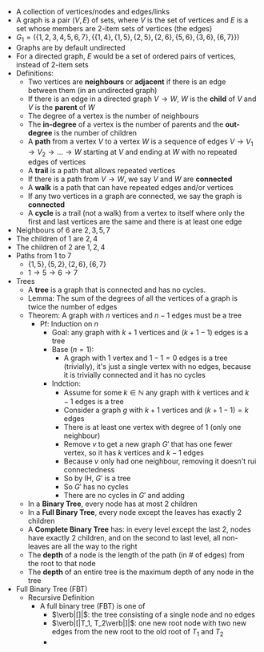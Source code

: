- A collection of vertices/nodes and edges/links
- A graph is a pair $(V, E)$ of sets, where $V$ is the set of vertices and $E$ is a set whose members are 2-item sets of vertices (the edges)
- $G_1 = (\{1,2,3,4,5,6,7\}, \{\{1,4\}, \{1,5\}, \{2,5\}, \{2,6\}, \{5,6\}, \{3,6\}, \{6,7\}\})$
- Graphs are by default undirected
- For a directed graph, $E$ would be a set of ordered pairs of vertices, instead of 2-item sets
- Definitions:
	- Two vertices are **neighbours** or **adjacent** if there is an edge between them (in an undirected graph)
	- If there is an edge in a directed graph $V \rightarrow W$, $W$ is the **child** of $V$ and $V$ is the **parent** of $W$
	- The degree of a vertex is the number of neighbours
	- The **in-degree** of a vertex is the number of parents and the **out-degree** is the number of children
	- A **path** from a vertex $V$ to a vertex $W$ is a sequence of edges $V \rightarrow V_1 \rightarrow V_2 \rightarrow ... \rightarrow W$ starting at $V$ and ending at $W$ with no repeated edges of vertices
	- A **trail** is a path that allows repeated vertices
	- If there is a path from $V \rightarrow W$, we say $V$ and $W$ are **connected**
	- A **walk** is a path that can have repeated edges and/or vertices
	- If any two vertices in a graph are connected, we say the graph is **connected**
	- A **cycle** is a trail (not a walk) from a vertex to itself where only the first and last vertices are the same and there is at least one edge
- Neighbours of $6$ are ${2,3,5,7}$
- The children of $1$ are ${2,4}$
- The children of $2$ are ${1,2,4}$
- Paths from $1$ to $7$
	- $\{1, 5\}, \{5, 2\}, \{2, 6\}, \{6, 7\}$
	- $1 \rightarrow 5 \rightarrow 6 \rightarrow 7$
- Trees
	- A **tree** is a graph that is connected and has no cycles.
	- Lemma: The sum of the degrees of all the vertices of a graph is twice the number of edges
	- Theorem: A graph with $n$ vertices and $n-1$ edges must be a tree
		- Pf: Induction on $n$
			- Goal: any graph with $k+1$ vertices and ($k+1-1$) edges is a tree
			- Base ($n=1$):
				- A graph with $1$ vertex and $1-1=0$ edges is a tree (trivially), it's just a single vertex with no edges, because it is trivially connected and it has no cycles
			- Indction:
				- Assume for some $k \in \mathbb{N}$ any graph with $k$ vertices and $k-1$ edges is a tree
				- Consider a graph $g$ with $k+1$ vertices and $(k+1-1)=k$ edges
				- There is at least one vertex with degree of $1$ (only one neighbour)
				- Remove $v$ to get a new graph $G'$ that has one fewer vertex, so it has $k$ vertices and $k-1$ edges
				- Because $v$ only had one neighbour, removing it doesn't rui  connectedness
				- So by IH, $G'$ is a tree
				- So $G'$ has no cycles
				- There are no cycles in $G'$ and adding 
	- In a **Binary Tree**, every node has at most 2 children
	- In a **Full Binary Tree**, every node except the leaves has exactly 2 children
	- A **Complete Binary Tree** has: in every level except the last 2, nodes have exactly 2 children, and on the second to last level, all non-leaves are all the way to the right
	- The **depth** of a node is the length of the path (in # of edges) from the root to that node
	- The **depth** of an entire tree is the maximum depth of any node in the tree
- Full Binary Tree (FBT)
	- Recursive Definition
		- A full binary tree (FBT) is one of 
			- $\verb|[]|$: the tree consisting of a single node and no edges
			- $\verb|[|T_1, T_2\verb|]|$: one new root node with two new edges from the new root to the old root of $T_1$ and $T_2$
			- 